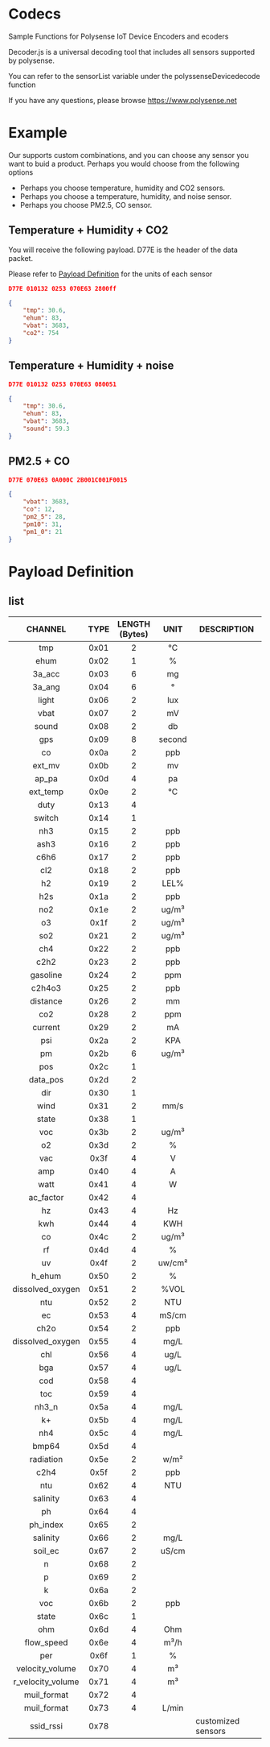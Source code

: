 # Codecs

Sample Functions for Polysense IoT Device Encoders and ecoders

Decoder.js is a universal decoding tool that includes all sensors supported by polysense.

You can refer to the sensorList variable under the polyssenseDevicedecode function

If you have any questions, please browse https://www.polysense.net



# Example

Our supports custom combinations, and you can choose any sensor you want to buid a product. Perhaps you would choose from the following options


* Perhaps you choose temperature, humidity and CO2 sensors.
* Perhaps you choose a temperature, humidity, and noise sensor.
* Perhaps you choose PM2.5, CO sensor.


## Temperature + Humidity + CO2

You will receive the following payload. D77E is the header of the data packet.

Please refer to [Payload Definition](#list) for the units of each sensor
```json
D77E 010132 0253 070E63 2800ff
```
```json
{
    "tmp": 30.6,
    "ehum": 83,
    "vbat": 3683,
    "co2": 754
}
```

## Temperature + Humidity + noise
```json
D77E 010132 0253 070E63 080051
```
```json
{
    "tmp": 30.6,
    "ehum": 83,
    "vbat": 3683,
    "sound": 59.3
}
```

## PM2.5 + CO
```json
D77E 070E63 0A000C 2B001C001F0015
```
```json
{
    "vbat": 3683,
    "co": 12,
    "pm2_5": 28,
    "pm10": 31,
    "pm1_0": 21
}
```

# Payload Definition
## list
|        CHANNEL       | TYPE | LENGTH<br/>(Bytes) | UNIT |DESCRIPTION                                    |
| :------------------: | :--: | :----:| :----:     | ---------------------------------------------- |
|         tmp          | 0x01 | 2 |         °C | | 
|         ehum         | 0x02 | 1 |          % | | 
|        3a_acc        | 0x03 | 6 |         mg | | 
|        3a_ang        | 0x04 | 6 |          ° | | 
|        light         | 0x06 | 2 |        lux | | 
|         vbat         | 0x07 | 2 |         mV | | 
|        sound         | 0x08 | 2 |         db | | 
|         gps          | 0x09 | 8 |     second | | 
|          co          | 0x0a | 2 |        ppb | | 
|        ext_mv        | 0x0b | 2 |         mv | | 
|        ap_pa         | 0x0d | 4 |         pa | | 
|       ext_temp       | 0x0e | 2 |         °C | | 
|         duty         | 0x13 | 4 |            | | 
|        switch        | 0x14 | 1 |            | | 
|         nh3          | 0x15 | 2 |        ppb | | 
|         ash3         | 0x16 | 2 |        ppb | | 
|         c6h6         | 0x17 | 2 |        ppb | | 
|         cl2          | 0x18 | 2 |        ppb | | 
|         h2           | 0x19 | 2 |        LEL% | | 
|         h2s          | 0x1a | 2 |        ppb | | 
|         no2          | 0x1e | 2 |      ug/m³ | | 
|          o3          | 0x1f | 2 |      ug/m³ | | 
|         so2          | 0x21 | 2 |      ug/m³ | | 
|         ch4          | 0x22 | 2 |        ppb | | 
|         c2h2         | 0x23 | 2 |        ppb | | 
|         gasoline     | 0x24 | 2 |        ppm | | 
|         c2h4o3       | 0x25 | 2 |        ppb | | 
|       distance       | 0x26 | 2 |         mm | | 
|         co2          | 0x28 | 2 |        ppm | | 
|       current        | 0x29 | 2 |         mA | | 
|         psi          | 0x2a | 2 |        KPA | | 
|          pm          | 0x2b | 6 |      ug/m³ | | 
|         pos          | 0x2c | 1 |            | | 
|       data_pos       | 0x2d | 2 |            | | 
|         dir          | 0x30 | 1 |            | | 
|         wind         | 0x31 | 2 |       mm/s | | 
|        state         | 0x38 | 1 |            | | 
|         voc          | 0x3b | 2 |      ug/m³ | | 
|          o2          | 0x3d | 2 |          % | | 
|         vac          | 0x3f | 4 |          V | | 
|         amp          | 0x40 | 4 |          A | | 
|         watt         | 0x41 | 4 |          W | | 
|      ac_factor       | 0x42 | 4 |            | | 
|          hz          | 0x43 | 4 |         Hz | | 
|         kwh          | 0x44 | 4 |        KWH | | 
|          co          | 0x4c | 2 |      ug/m³ | | 
|          rf          | 0x4d | 4 |          % | | 
|          uv          | 0x4f | 2 |     uw/cm² | | 
|        h_ehum        | 0x50 | 2 |          % | | 
|   dissolved_oxygen   | 0x51 | 2 |       %VOL | | 
|         ntu          | 0x52 | 2 |        NTU | | 
|          ec          | 0x53 | 4 |      mS/cm | | 
|         ch2o         | 0x54 | 2 |        ppb | | 
|   dissolved_oxygen   | 0x55 | 4 |       mg/L | | 
|         chl          | 0x56 | 4 |       ug/L | | 
|         bga          | 0x57 | 4 |       ug/L | | 
|         cod          | 0x58 | 4 |            | | 
|         toc          | 0x59 | 4 |            | | 
|        nh3_n         | 0x5a | 4 |       mg/L | | 
|          k+          | 0x5b | 4 |       mg/L | | 
|         nh4          | 0x5c | 4 |       mg/L | | 
|        bmp64         | 0x5d | 4 |            | | 
|      radiation       | 0x5e | 2 |       w/m² | | 
|         c2h4         | 0x5f | 2 |        ppb | | 
|         ntu          | 0x62 | 4 |        NTU | | 
|       salinity       | 0x63 | 4 |            | | 
|          ph          | 0x64 | 4 |            | | 
|       ph_index       | 0x65 | 2 |            | | 
|       salinity       | 0x66 | 2 |       mg/L | | 
|       soil_ec        | 0x67 | 2 |      uS/cm | | 
|          n           | 0x68 | 2 |            | | 
|          p           | 0x69 | 2 |            | | 
|          k           | 0x6a | 2 |            | | 
|         voc          | 0x6b | 2 |        ppb | | 
|        state         | 0x6c | 1 |            | | 
|         ohm          | 0x6d | 4 |        Ohm | | 
|      flow_speed      | 0x6e | 4 |       m³/h | | 
|         per          | 0x6f | 1 |          % | | 
|   velocity_volume    | 0x70 | 4 |         m³ | | 
|  r_velocity_volume   | 0x71 | 4 |         m³ | | 
|     muil_format      | 0x72 | 4 |            | | 
|     muil_format      | 0x73 | 4 |      L/min | | 
|      ssid_rssi       | 0x78 |   |            | customized sensors| 